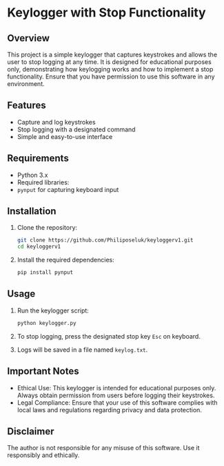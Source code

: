 # Keylogger with Stop Functionality

## Overview

This project is a simple keylogger that captures keystrokes and allows the user to stop logging at any time. It is designed for educational purposes only, demonstrating how keylogging works and how to implement a stop functionality. Ensure that you have permission to use this software in any environment.

## Features

- Capture and log keystrokes
- Stop logging with a designated command
- Simple and easy-to-use interface

## Requirements

- Python 3.x
- Required libraries:
- `pynput` for capturing keyboard input

## Installation

1. Clone the repository:

   ```bash
   git clone https://github.com/Philiposeluk/keyloggerv1.git
   cd keyloggerv1

2. Install the required dependencies:

    ```bash
   pip install pynput

## Usage 

1. Run the keylogger script:

   ```bash
   python keylogger.py

2. To stop logging, press the designated stop key `Esc` on keyboard.

3. Logs will be saved in a file named `keylog.txt`.
     
## Important Notes

   - Ethical Use: This keylogger is intended for educational purposes only. Always obtain permission from users before          logging their keystrokes.
   -  Legal Compliance: Ensure that your use of this software complies with local laws and regulations regarding                privacy and data protection.

     
## Disclaimer

The author is not responsible for any misuse of this software. Use it responsibly and ethically.



